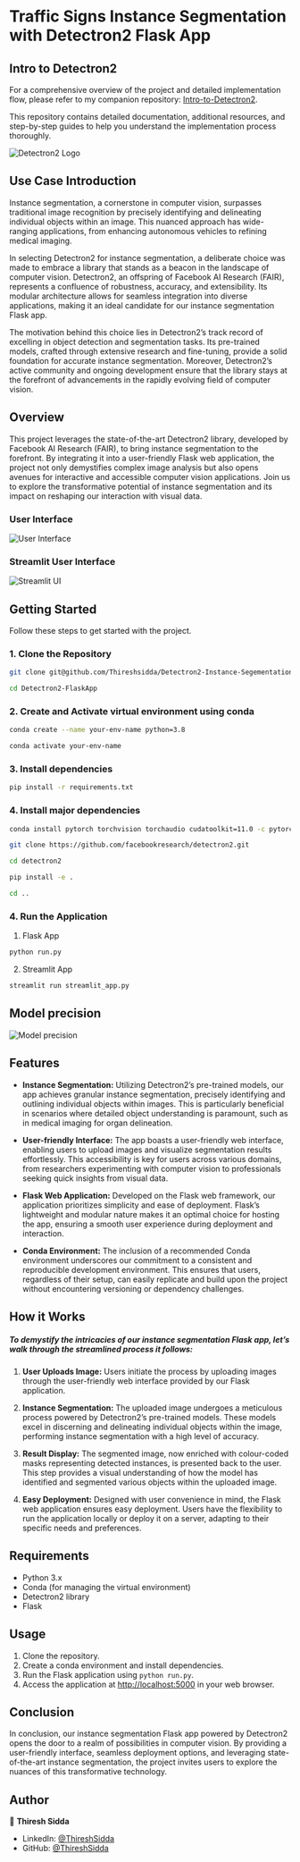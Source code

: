 # Traffic Signs Instance Segmentation with Detectron2 Flask App

## Intro to Detectron2
For a comprehensive overview of the project and detailed implementation flow, please refer to my companion repository: [Intro-to-Detectron2](https://github.com/Thireshsidda/Intro-to-Detectron2).

This repository contains detailed documentation, additional resources, and step-by-step guides to help you understand the implementation process thoroughly.

![Detectron2 Logo](images/detectron2-logo.png)

## Use Case Introduction

Instance segmentation, a cornerstone in computer vision, surpasses traditional image recognition by precisely identifying and delineating individual objects within an image. This nuanced approach has wide-ranging applications, from enhancing autonomous vehicles to refining medical imaging.

In selecting Detectron2 for instance segmentation, a deliberate choice was made to embrace a library that stands as a beacon in the landscape of computer vision. Detectron2, an offspring of Facebook AI Research (FAIR), represents a confluence of robustness, accuracy, and extensibility. Its modular architecture allows for seamless integration into diverse applications, making it an ideal candidate for our instance segmentation Flask app.

The motivation behind this choice lies in Detectron2’s track record of excelling in object detection and segmentation tasks. Its pre-trained models, crafted through extensive research and fine-tuning, provide a solid foundation for accurate instance segmentation. Moreover, Detectron2’s active community and ongoing development ensure that the library stays at the forefront of advancements in the rapidly evolving field of computer vision.

## Overview
This project leverages the state-of-the-art Detectron2 library, developed by Facebook AI Research (FAIR), to bring instance segmentation to the forefront. By integrating it into a user-friendly Flask web application, the project not only demystifies complex image analysis but also opens avenues for interactive and accessible computer vision applications. Join us to explore the transformative potential of instance segmentation and its impact on reshaping our interaction with visual data.

### User Interface

![User Interface](images/ui.png)

### Streamlit User Interface

![Streamlit UI](images/streamlit_ui.png)

## Getting Started

Follow these steps to get started with the project.

### 1. Clone the Repository

```bash
git clone git@github.com/Thireshsidda/Detectron2-Instance-Segementation
```
```bash
cd Detectron2-FlaskApp
```

### 2. Create and Activate virtual environment using conda

```bash
conda create --name your-env-name python=3.8
```
```bash
conda activate your-env-name
```

### 3. Install dependencies

```bash
pip install -r requirements.txt
```

### 4. Install major dependencies

```bash
conda install pytorch torchvision torchaudio cudatoolkit=11.0 -c pytorch
```
```bash
git clone https://github.com/facebookresearch/detectron2.git
```
```bash
cd detectron2
```
```bash
pip install -e .
```
```bash
cd ..
```

### 4. Run the Application

1. Flask App
```bash 
python run.py
```

2. Streamlit App
```bash
streamlit run streamlit_app.py
```

## Model precision

![Model precision](images/precision.jpg)


## Features
- **Instance Segmentation:** Utilizing Detectron2’s pre-trained models, our app achieves granular instance segmentation, precisely identifying and outlining individual objects within images. This is particularly beneficial in scenarios where detailed object understanding is paramount, such as in medical imaging for organ delineation.
  
- **User-friendly Interface:** The app boasts a user-friendly web interface, enabling users to upload images and visualize segmentation results effortlessly. This accessibility is key for users across various domains, from researchers experimenting with computer vision to professionals seeking quick insights from visual data.

- **Flask Web Application:** Developed on the Flask web framework, our application prioritizes simplicity and ease of deployment. Flask’s lightweight and modular nature makes it an optimal choice for hosting the app, ensuring a smooth user experience during deployment and interaction.

- **Conda Environment:** The inclusion of a recommended Conda environment underscores our commitment to a consistent and reproducible development environment. This ensures that users, regardless of their setup, can easily replicate and build upon the project without encountering versioning or dependency challenges.


## How it Works
##### To demystify the intricacies of our instance segmentation Flask app, let’s walk through the streamlined process it follows:
1. **User Uploads Image:** Users initiate the process by uploading images through the user-friendly web interface provided by our Flask application.

2. **Instance Segmentation:** The uploaded image undergoes a meticulous process powered by Detectron2’s pre-trained models. These models excel in discerning and delineating individual objects within the image, performing instance segmentation with a high level of accuracy.

3. **Result Display:** The segmented image, now enriched with colour-coded masks representing detected instances, is presented back to the user. This step provides a visual understanding of how the model has identified and segmented various objects within the uploaded image.

4. **Easy Deployment:** Designed with user convenience in mind, the Flask web application ensures easy deployment. Users have the flexibility to run the application locally or deploy it on a server, adapting to their specific needs and preferences.

## Requirements
- Python 3.x
- Conda (for managing the virtual environment)
- Detectron2 library
- Flask

## Usage
1. Clone the repository.
2. Create a conda environment and install dependencies.
3. Run the Flask application using `python run.py`.
4. Access the application at [http://localhost:5000](http://localhost:5000) in your web browser.

## Conclusion
In conclusion, our instance segmentation Flask app powered by Detectron2 opens the door to a realm of possibilities in computer vision. By providing a user-friendly interface, seamless deployment options, and leveraging state-of-the-art instance segmentation, the project invites users to explore the nuances of this transformative technology.



## Author

👤 **Thiresh Sidda**

* LinkedIn: [@ThireshSidda](https://www.linkedin.com/in/thiresh-sidda)
* GitHub: [@ThireshSidda](https://github.com/Thireshsidda)
